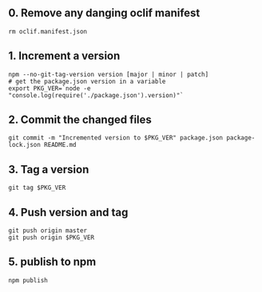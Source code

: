 ## 0. Remove any danging oclif manifest

```
rm oclif.manifest.json
```

## 1. Increment a version

```
npm --no-git-tag-version version [major | minor | patch]
# get the package.json version in a variable
export PKG_VER=`node -e "console.log(require('./package.json').version)"`
```
## 2. Commit the changed files
```
git commit -m "Incremented version to $PKG_VER" package.json package-lock.json README.md
```

## 3. Tag a version

```
git tag $PKG_VER
```

## 4. Push version and tag

```
git push origin master
git push origin $PKG_VER
```

## 5. publish to npm

```
npm publish
```
